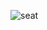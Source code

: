 ![seat](https://user-images.githubusercontent.com/89793014/133641785-07d341ec-ff45-4753-95dd-2617d2bbd3e7.png)

